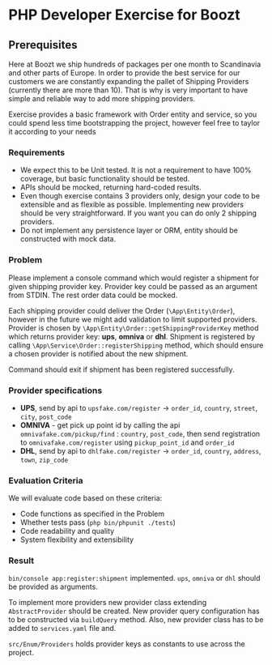 # PHP Developer Exercise for Boozt

## Prerequisites
Here at Boozt we ship hundreds of packages per one month to Scandinavia and other parts of Europe. In order to provide the best service for our customers we are constantly expanding the pallet of Shipping Providers (currently there are more than 10). That is why is very important to have simple and reliable way to add more shipping providers.

Exercise provides a basic framework with Order entity and service, so you could spend less time bootstrapping the project, however feel free to taylor it according to your needs

### Requirements
- We expect this to be Unit tested. It is not a requirement to have 100% coverage, but basic functionality should be tested.
- APIs should be mocked, returning hard-coded results.
- Even though exercise contains 3 providers only, design your code to be extensible and as flexible as possible. Implementing new providers should be very straightforward. If you want you can do only 2 shipping providers.
- Do not implement any persistence layer or ORM, entity should be constructed with mock data.

### Problem
Please implement a console command which would register a shipment for given shipping provider key. Provider key could be passed as an argument from STDIN. The rest order data could be mocked.

Each shipping provider could deliver the Order (`\App\Entity\Order`), however in the future we might add validation to limit supported providers. Provider is chosen by `\App\Entity\Order::getShippingProviderKey` method which returns provider key: __ups__, __omniva__ or __dhl__.
Shipment is registered by calling `\App\Service\Order::registerShipping` method, which should ensure a chosen provider is notified about the new shipment.

Command should exit if shipment has been registered successfully.

### Provider specifications
- **UPS**, send by api to `upsfake.com/register` -> `order_id`, `country`, `street`, `city`, `post_code`
- **OMNIVA** - get pick up point id by calling the api `omnivafake.com/pickup/find` : `country`, `post_code`, then send registration to `omnivafake.com/register` using `pickup_point_id` and `order_id`
- **DHL**, send by api to `dhlfake.com/register` -> `order_id`, `country`, `address`, `town`, `zip_code` 

### Evaluation Criteria
We will evaluate code based on these criteria:
- Code functions as specified in the Problem
- Whether tests pass (`php bin/phpunit ./tests`)
- Code readability and quality
- System flexibility and extensibility

### Result
`bin/console app:register:shipment` implemented. `ups`, `omniva` or `dhl` should be provided as arguments.

To implement more providers new provider class extending `AbstractProvider` should be created. New provider
query configuration has to be constructed via `buildQuery` method. Also, new provider class has to be added to
`services.yaml` file and. 

`src/Enum/Providers` holds provider keys as constants to use across the project. 


